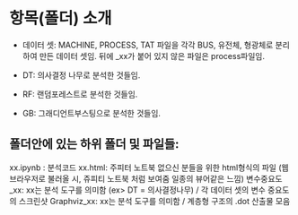 # 항목(폴더) 소개

- 데이터 셋: MACHINE, PROCESS, TAT 파일을 각각 BUS, 유전체, 형광체로 분리하여 만든 데이터 셋임.
           뒤에 _xx가 붙어 있지 않은 파일은 process파일임.

- DT: 의사결정 나무로 분석한 것들임.

- RF: 랜덤포레스트로 분석한 것들임.

- GB: 그래디언트부스팅으로 분석한 것들임.

## 폴더안에 있는 하위 폴더 및 파일들:
xx.ipynb : 분석코드
xx.html: 주피터 노트북 없으신 분들을 위한 html형식의 파일 (웹브라우저로 불러올 시, 쥬피티 노트북 처럼 보여줌 일종의 뷰어같은 느낌)
변수중요도_xx: xx는 분석 도구를 의미함 (ex> DT = 의사결정나무) / 각 데이터 셋의 변수 중요도의 스크린샷
Graphviz_xx: xx는 분석 도구를 의미함 / 계층형 구조의 .dot 산출물 모음

